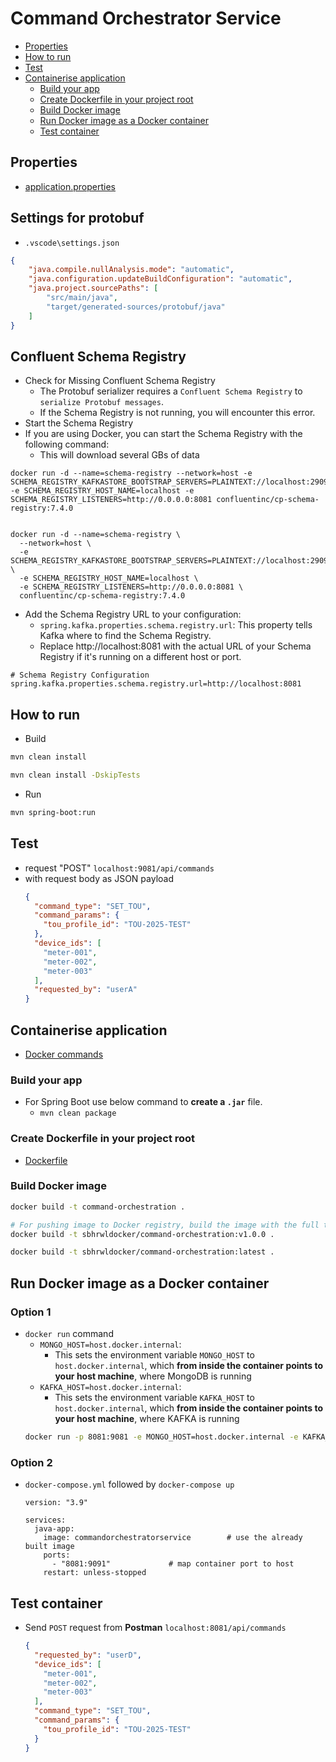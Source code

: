 # Command Orchestrator Service
- [Properties](#properties)
- [How to run](#how-to-run)
- [Test](#test)
- [Containerise application](#containerise-application)
  - [Build your app](#build-your-app)
  - [Create Dockerfile in your project root](#create-dockerfile-in-your-project-root)
  - [Build Docker image](#build-docker-image)
  - [Run Docker image as a Docker container](#run-docker-image-as-a-docker-container)
  - [Test container](#test-container)
## Properties
- [application.properties](src/main/resources/application.properties)
## Settings for protobuf
- `.vscode\settings.json`
```json
{
    "java.compile.nullAnalysis.mode": "automatic",
    "java.configuration.updateBuildConfiguration": "automatic",
    "java.project.sourcePaths": [
        "src/main/java",
        "target/generated-sources/protobuf/java"
    ]
}
```

## Confluent Schema Registry
- Check for Missing Confluent Schema Registry
  - The Protobuf serializer requires a `Confluent Schema Registry` to `serialize Protobuf messages`. 
  - If the Schema Registry is not running, you will encounter this error.
- Start the Schema Registry
- If you are using Docker, you can start the Schema Registry with the following command:
  - This will download several GBs of data
```
docker run -d --name=schema-registry --network=host -e SCHEMA_REGISTRY_KAFKASTORE_BOOTSTRAP_SERVERS=PLAINTEXT://localhost:29092 -e SCHEMA_REGISTRY_HOST_NAME=localhost -e SCHEMA_REGISTRY_LISTENERS=http://0.0.0.0:8081 confluentinc/cp-schema-registry:7.4.0


docker run -d --name=schema-registry \
  --network=host \
  -e SCHEMA_REGISTRY_KAFKASTORE_BOOTSTRAP_SERVERS=PLAINTEXT://localhost:29092 \
  -e SCHEMA_REGISTRY_HOST_NAME=localhost \
  -e SCHEMA_REGISTRY_LISTENERS=http://0.0.0.0:8081 \
  confluentinc/cp-schema-registry:7.4.0
```
- Add the Schema Registry URL to your configuration:
  - `spring.kafka.properties.schema.registry.url`: This property tells Kafka where to find the Schema Registry. 
  - Replace http://localhost:8081 with the actual URL of your Schema Registry if it's running on a different host or port.
```
# Schema Registry Configuration
spring.kafka.properties.schema.registry.url=http://localhost:8081
```
## How to run
- Build 
```bash
mvn clean install

mvn clean install -DskipTests
```
- Run
```bash
mvn spring-boot:run
```

## Test
- request "POST" `localhost:9081/api/commands`
- with request body as JSON payload
  ```json
  {
    "command_type": "SET_TOU",
    "command_params": {
      "tou_profile_id": "TOU-2025-TEST"
    },
    "device_ids": [
      "meter-001",
      "meter-002",
      "meter-003"
    ],
    "requested_by": "userA"
  } 
  ```

## Containerise application
- [Docker commands](https://github.com/sbhrwl/system_design/blob/main/docs/deployment/containerisation/Docker/commands/README.md)
### Build your app
- For Spring Boot use below command to **create a `.jar`** file.
  - `mvn clean package` 
### Create Dockerfile in your project root
- [Dockerfile](Dockerfile)
### Build Docker image
```bash
docker build -t command-orchestration .

# For pushing image to Docker registry, build the image with the full tag directly
docker build -t sbhrwldocker/command-orchestration:v1.0.0 .

docker build -t sbhrwldocker/command-orchestration:latest .
```
## Run Docker image as a Docker container
### Option 1
- `docker run` command
  - `MONGO_HOST=host.docker.internal`: 
    - This sets the environment variable `MONGO_HOST` to `host.docker.internal`, which **from inside the container points to your host machine**, where MongoDB is running
  - `KAFKA_HOST=host.docker.internal`:
    - This sets the environment variable `KAFKA_HOST` to `host.docker.internal`, which **from inside the container points to your host machine**, where KAFKA is running
  ```bash
  docker run -p 8081:9081 -e MONGO_HOST=host.docker.internal -e KAFKA_HOST=host.docker.internal -e KAFKA_PORT=29092 command-orchestration
  ```
### Option 2
- `docker-compose.yml` followed by `docker-compose up`
  ```
  version: "3.9"
  
  services:
    java-app:
      image: commandorchestratorservice        # use the already built image
      ports:
        - "8081:9091"             # map container port to host
      restart: unless-stopped
  ```
## Test container
- Send `POST` request from **Postman** `localhost:8081/api/commands`
  ```json
  {
    "requested_by": "userD",
    "device_ids": [
      "meter-001",
      "meter-002",
      "meter-003"
    ],
    "command_type": "SET_TOU",
    "command_params": {
      "tou_profile_id": "TOU-2025-TEST"
    }
  }
  ```

